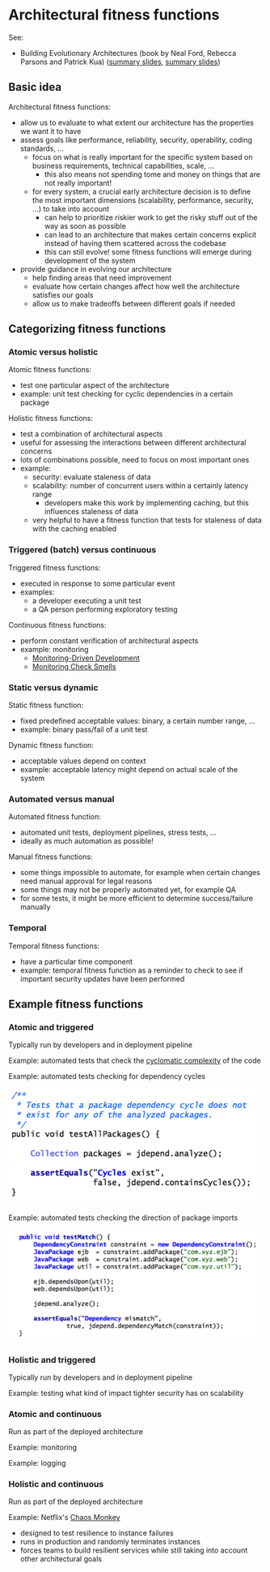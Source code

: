 # Architectural fitness functions

See:

- Building Evolutionary Architectures (book by Neal Ford, Rebecca Parsons and Patrick Kua) ([summary slides](https://www.slideshare.net/thekua/building-evolutionary-architectures), [summary slides](http://nealford.com/downloads/Evolutionary_Architecture_Keynote_by_Neal_Ford.pdf))

## Basic idea

Architectural fitness functions:

- allow us to evaluate to what extent our architecture has the properties we want it to have
- assess goals like performance, reliability, security, operability, coding standards, ...
  - focus on what is really important for the specific system based on business requirements, technical capabilities, scale, ...
    - this also means not spending tome and money on things that are not really important!
  - for every system, a crucial early architecture decision is to define the most important dimensions (scalability, performance, security, ...) to take into account
    - can help to prioritize riskier work to get the risky stuff out of the way as soon as possible
    - can lead to an architecture that makes certain concerns explicit instead of having them scattered across the codebase
    - this can still evolve! some fitness functions will emerge during development of the system
- provide guidance in evolving our architecture
  - help finding areas that need improvement
  - evaluate how certain changes affect how well the architecture satisfies our goals
  - allow us to make tradeoffs between different goals if needed

## Categorizing fitness functions

### Atomic versus holistic

Atomic fitness functions:

- test one particular aspect of the architecture
- example: unit test checking for cyclic dependencies in a certain package

Holistic fitness functions:

- test a combination of architectural aspects
- useful for assessing the interactions between different architectural concerns
- lots of combinations possible, need to focus on most important ones
- example:
  - security: evaluate staleness of data
  - scalability: number of concurrent users within a certainly latency range
    - developers make this work by implementing caching, but this influences staleness of data
  - very helpful to have a fitness function that tests for staleness of data with the caching enabled

### Triggered (batch) versus continuous

Triggered fitness functions:

- executed in response to some particular event
- examples:
  - a developer executing a unit test
  - a QA person performing exploratory testing

Continuous fitness functions:

- perform constant verification of architectural aspects
- example: monitoring
  - [Monitoring-Driven Development](https://nl.devoteam.com/en/blog-post/monitoring-driven-development-making-money/)
  - [Monitoring Check Smells](https://benjiweber.co.uk/blog/2015/03/02/monitoring-check-smells/)

### Static versus dynamic

Static fitness function:

- fixed predefined acceptable values: binary, a certain number range, ...
- example: binary pass/fail of a unit test

Dynamic fitness function:

- acceptable values depend on context
- example: acceptable latency might depend on actual scale of the system

### Automated versus manual

Automated fitness function:

- automated unit tests, deployment pipelines, stress tests, ...
- ideally as much automation as possible!

Manual fitness functions:

- some things impossible to automate, for example when certain changes need manual approval for legal reasons
- some things may not be properly automated yet, for example QA
- for some tests, it might be more efficient to determine success/failure manually

### Temporal

Temporal fitness functions:

- have a particular time component
- example: temporal fitness function as a reminder to check to see if important security updates have been performed

## Example fitness functions

### Atomic and triggered

Typically run by developers and in deployment pipeline

Example: automated tests that check the [cyclomatic complexity](https://en.wikipedia.org/wiki/Cyclomatic_complexity) of the code

Example: automated tests checking for dependency cycles

![JDepend test for dependency cycles](_img/Architectural-fitness-functions/jdepend-dependency-cycles.png)

Example: automated tests checking the direction of package imports

![JDepend test for direction of imports](_img/Architectural-fitness-functions/jdepend-direction-dependencies.png)

### Holistic and triggered

Typically run by developers and in deployment pipeline

Example: testing what kind of impact tighter security has on scalability

### Atomic and continuous

Run as part of the deployed architecture

Example: monitoring

Example: logging

### Holistic and continuous

Run as part of the deployed architecture

Example: Netflix's [Chaos Monkey](https://github.com/netflix/chaosmonkey)

- designed to test resilience to instance failures
- runs in production and randomly terminates instances
- forces teams to build resilient services while still taking into account other architectural goals